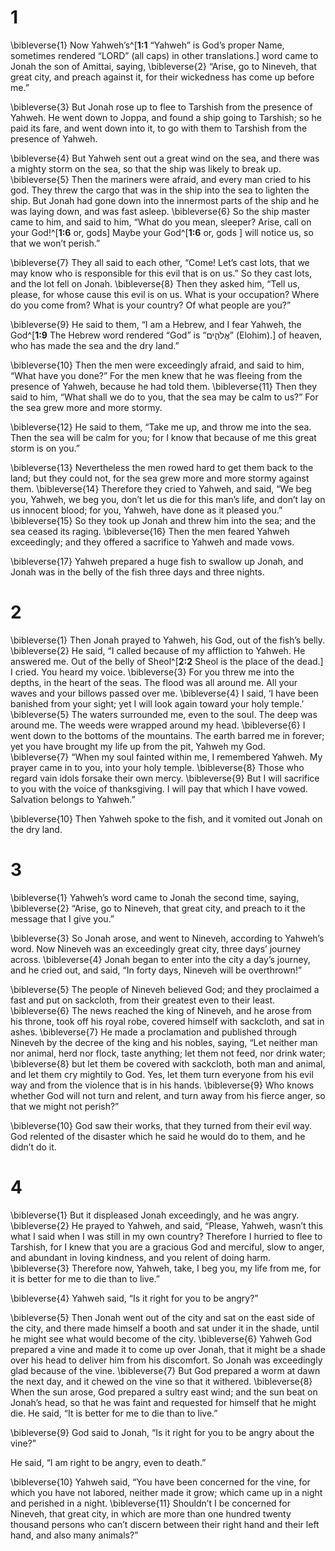 # 1 
\bibleverse{1} Now Yahweh’s^[**1:1** “Yahweh” is God’s proper Name, sometimes rendered “LORD” (all caps) in other translations.] word came to Jonah the son of Amittai, saying, \bibleverse{2} “Arise, go to Nineveh, that great city, and preach against it, for their wickedness has come up before me.” 


\bibleverse{3} But Jonah rose up to flee to Tarshish from the presence of Yahweh. He went down to Joppa, and found a ship going to Tarshish; so he paid its fare, and went down into it, to go with them to Tarshish from the presence of Yahweh. 

\bibleverse{4} But Yahweh sent out a great wind on the sea, and there was a mighty storm on the sea, so that the ship was likely to break up. \bibleverse{5} Then the mariners were afraid, and every man cried to his god. They threw the cargo that was in the ship into the sea to lighten the ship. But Jonah had gone down into the innermost parts of the ship and he was laying down, and was fast asleep. \bibleverse{6} So the ship master came to him, and said to him, “What do you mean, sleeper? Arise, call on your God!^[**1:6** or, gods] Maybe your God^[**1:6** or, gods ] will notice us, so that we won’t perish.” 
 

\bibleverse{7} They all said to each other, “Come! Let’s cast lots, that we may know who is responsible for this evil that is on us.” So they cast lots, and the lot fell on Jonah. \bibleverse{8} Then they asked him, “Tell us, please, for whose cause this evil is on us. What is your occupation? Where do you come from? What is your country? Of what people are you?” 

\bibleverse{9} He said to them, “I am a Hebrew, and I fear Yahweh, the God^[**1:9** The Hebrew word rendered “God” is “אֱלֹהִ֑ים” (Elohim).] of heaven, who has made the sea and the dry land.” 


\bibleverse{10} Then the men were exceedingly afraid, and said to him, “What have you done?” For the men knew that he was fleeing from the presence of Yahweh, because he had told them. \bibleverse{11} Then they said to him, “What shall we do to you, that the sea may be calm to us?” For the sea grew more and more stormy. 

\bibleverse{12} He said to them, “Take me up, and throw me into the sea. Then the sea will be calm for you; for I know that because of me this great storm is on you.” 

\bibleverse{13} Nevertheless the men rowed hard to get them back to the land; but they could not, for the sea grew more and more stormy against them. \bibleverse{14} Therefore they cried to Yahweh, and said, “We beg you, Yahweh, we beg you, don’t let us die for this man’s life, and don’t lay on us innocent blood; for you, Yahweh, have done as it pleased you.” \bibleverse{15} So they took up Jonah and threw him into the sea; and the sea ceased its raging. \bibleverse{16} Then the men feared Yahweh exceedingly; and they offered a sacrifice to Yahweh and made vows. 

\bibleverse{17} Yahweh prepared a huge fish to swallow up Jonah, and Jonah was in the belly of the fish three days and three nights. 

# 2 
\bibleverse{1} Then Jonah prayed to Yahweh, his God, out of the fish’s belly. \bibleverse{2} He said, “I called because of my affliction to Yahweh. He answered me. Out of the belly of Sheol^[**2:2** Sheol is the place of the dead.] I cried. You heard my voice. \bibleverse{3} For you threw me into the depths, in the heart of the seas. The flood was all around me. All your waves and your billows passed over me. \bibleverse{4} I said, ‘I have been banished from your sight; yet I will look again toward your holy temple.’ \bibleverse{5} The waters surrounded me, even to the soul. The deep was around me. The weeds were wrapped around my head. \bibleverse{6} I went down to the bottoms of the mountains. The earth barred me in forever; yet you have brought my life up from the pit, Yahweh my God. \bibleverse{7} “When my soul fainted within me, I remembered Yahweh. My prayer came in to you, into your holy temple. \bibleverse{8} Those who regard vain idols forsake their own mercy. \bibleverse{9} But I will sacrifice to you with the voice of thanksgiving. I will pay that which I have vowed. Salvation belongs to Yahweh.” 


\bibleverse{10} Then Yahweh spoke to the fish, and it vomited out Jonah on the dry land. 

# 3 
\bibleverse{1} Yahweh’s word came to Jonah the second time, saying, \bibleverse{2} “Arise, go to Nineveh, that great city, and preach to it the message that I give you.” 

\bibleverse{3} So Jonah arose, and went to Nineveh, according to Yahweh’s word. Now Nineveh was an exceedingly great city, three days’ journey across. \bibleverse{4} Jonah began to enter into the city a day’s journey, and he cried out, and said, “In forty days, Nineveh will be overthrown!” 

\bibleverse{5} The people of Nineveh believed God; and they proclaimed a fast and put on sackcloth, from their greatest even to their least. \bibleverse{6} The news reached the king of Nineveh, and he arose from his throne, took off his royal robe, covered himself with sackcloth, and sat in ashes. \bibleverse{7} He made a proclamation and published through Nineveh by the decree of the king and his nobles, saying, “Let neither man nor animal, herd nor flock, taste anything; let them not feed, nor drink water; \bibleverse{8} but let them be covered with sackcloth, both man and animal, and let them cry mightily to God. Yes, let them turn everyone from his evil way and from the violence that is in his hands. \bibleverse{9} Who knows whether God will not turn and relent, and turn away from his fierce anger, so that we might not perish?” 

\bibleverse{10} God saw their works, that they turned from their evil way. God relented of the disaster which he said he would do to them, and he didn’t do it. 

# 4 
\bibleverse{1} But it displeased Jonah exceedingly, and he was angry. \bibleverse{2} He prayed to Yahweh, and said, “Please, Yahweh, wasn’t this what I said when I was still in my own country? Therefore I hurried to flee to Tarshish, for I knew that you are a gracious God and merciful, slow to anger, and abundant in loving kindness, and you relent of doing harm. \bibleverse{3} Therefore now, Yahweh, take, I beg you, my life from me, for it is better for me to die than to live.” 

\bibleverse{4} Yahweh said, “Is it right for you to be angry?” 

\bibleverse{5} Then Jonah went out of the city and sat on the east side of the city, and there made himself a booth and sat under it in the shade, until he might see what would become of the city. \bibleverse{6} Yahweh God prepared a vine and made it to come up over Jonah, that it might be a shade over his head to deliver him from his discomfort. So Jonah was exceedingly glad because of the vine. \bibleverse{7} But God prepared a worm at dawn the next day, and it chewed on the vine so that it withered. \bibleverse{8} When the sun arose, God prepared a sultry east wind; and the sun beat on Jonah’s head, so that he was faint and requested for himself that he might die. He said, “It is better for me to die than to live.” 

\bibleverse{9} God said to Jonah, “Is it right for you to be angry about the vine?” 

He said, “I am right to be angry, even to death.” 

\bibleverse{10} Yahweh said, “You have been concerned for the vine, for which you have not labored, neither made it grow; which came up in a night and perished in a night. \bibleverse{11} Shouldn’t I be concerned for Nineveh, that great city, in which are more than one hundred twenty thousand persons who can’t discern between their right hand and their left hand, and also many animals?” 
